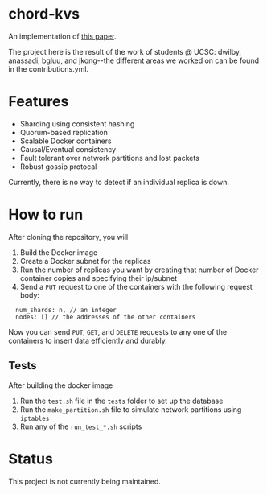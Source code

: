
# chord-kvs
An implementation of [this paper](https://pdos.csail.mit.edu/papers/chord:sigcomm01/chord_sigcomm.pdf). 

The project here is the result of the work of students @ UCSC: dwilby, anassadi, bgluu, and jkong--the different areas we worked on can be found in the contributions.yml.

# Features
- Sharding using consistent hashing
- Quorum-based replication
- Scalable Docker containers
- Causal/Eventual consistency
- Fault tolerant over network partitions and lost packets
- Robust gossip protocal

Currently, there is no way to detect if an individual replica is down.

# How to run
After cloning the repository, you will
1. Build the Docker image
2. Create a Docker subnet for the replicas
3. Run the number of replicas you want by creating that number of Docker container copies and specifying their ip/subnet
4. Send a `PUT` request to one of the containers with the following request body:
```
  num_shards: n, // an integer
  nodes: [] // the addresses of the other containers
```
Now you can send `PUT`, `GET`, and `DELETE` requests to any one of the containers to insert data efficiently and durably.

## Tests
After building the docker image
1. Run the `test.sh` file in the `tests` folder to set up the database
2. Run the `make_partition.sh` file to simulate network partitions using `iptables`
3. Run any of the `run_test_*.sh` scripts

# Status
This project is not currently being maintained.
